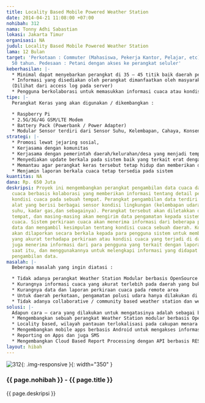 ```yaml
---
title: Locality Based Mobile Powered Weather Station
date: 2014-04-21 11:08:00 +07:00
nohibah: 312
nama: Tonny Adhi Sabastian
lokasi: Jakarta Timur
organisasi: NA
judul: Locality Based Mobile Powered Weather Station
lama: 12 Bulan
target: 'Perkotaan : Commuter (Mahasiswa, Pekerja Kantor, Pelajar, etc) usia 18 -
  50 tahun. Pedesaan : Petani dengan akses ke perangkat seluler'
keberhasilan: |-
  * Minimal dapat menyebarkan perangkat di 35 – 45 titik baik daerah perkotaan (Jabodetabek) ataupun pedesaan yang akan ditentukan kemudian
  * Informasi yang disediakan oleh perangkat dimanfaatkan oleh masyarakat. Mis : Petani untuk mengetahui curah hujan ataupun warga kota untuk mengetahui kondisi udara di sekitar mereka.
  (Dilihat dari access log pada server)
  * Pengguna berkolaborasi untuk memasukkan informasi cuaca atau kondisi udara di sekitar mereka untuk digunakan dalam inferensi sistem perkiraan cuaca.
tipe: |-
  Perangkat Keras yang akan digunakan / dikembangkan :

  * Raspberry Pi
  * 2.5G/3G/4G GSM/LTE Modem
  * Battery Pack (Powerbank / Power Adapter)
  * Modular Sensor terdiri dari Sensor Suhu, Kelembapan, Cahaya, Konsentrasi Gas, Kecepatan Angin, Curah Hujan, dll.
strategi: |-
  * Promosi lewat jejaring sosial,
  * Kerjasama dengan komunitas
  * Kerjasama dengan pemerintah daerah/kelurahan/desa yang menjadi tempat acuan
  * Menyediakan update berkala pada sistem baik yang terkait erat dengan perangkat ataupun Cloud Based API untuk pelaporan
  * Memantau agar perangkat keras tersebut tetap hidup dan memberikan data hasil pemantauan
  * Menjamin laporan berkala cuaca tetap tersedia pada sistem
kuantitas: NA
dana: Rp. 650 Juta
deskripsi: Proyek ini mengembangkan perangkat pengambilan data cuaca dan sistem perkiraan
  cuaca berbasis kolaborasi yang memberikan informasi tentang detail perkiraan dan
  kondisi cuaca pada sebuah tempat. Perangkat pengambilan data terdiri dari sebuah
  alat yang berisi berbagai sensor kondisi lingkungan (kelembapan udara, sensor hujan,
  suhu, kadar gas,dan sebagainya). Perangkat tersebut akan diletakkan di beberapa
  tempat, dan masing-masing akan mengirim data pengamatan kepada sistem perkiraan
  cuaca. Sistem perkiraan cuaca akan menerima informasi dari beberapa perangkat pengambilan
  data dan mengambil kesimpulan tentang kondisi cuaca sebuah daerah. Kondisi cuaca
  akan dilaporkan secara berkala kepada para pengguna sistem untuk memberikan informasi
  yang akurat terhadapa perkiraan atau kondisi cuaca yang terjadi di daerahnya. Sistem
  juga menerima informasi dari para pengguna yang terkait dengan laporan kondisi cuaca
  saat itu, dan menggunakannya untuk melengkapi informasi yang didapat dari perangkat
  pengambilan data.
masalah: |-
  Beberapa masalah yang ingin diatasi :

  * Tidak adanya perangkat Weather Station Modular berbasis OpenSource yang mudah untuk di-deploy
  * Kurangnya informasi cuaca yang akurat terlebih pada daerah yang bukan kota besar.
  * Kurangnya data dan laporan perkiraan cuaca pada remote area
  * Untuk daerah perkotaan, pengamatan polusi udara hanya dilakukan di area – area tertentu saja (mis : Jalan Protokol Ibukota) namun tidak menjangkau daerah pinggiran atau padat industri.
  * Tidak adanya collaborative / community based weather station dan weather prediction
solusi: |-
  Adapun cara – cara yang dilakukan untuk mengatasinya adalah sebagai berikut :
  * Mengembangkan sebuah perangkat Weather Station modular berbasis Open Source dan mudah untuk di-deploy
  * Locality based, wilayah pantauan terlokalisasi pada cakupan menara BTS dimana perangkat tersebut terhubung, ditunjang juga dengan perangkat GPS
  * Mengembangkan mobile apps berbasis Android untuk mengakses informasi cuaca dan ikut melaporkan kondisi cuaca tempat si pengakses berada.
  * Reporting on Apps dan juga SMS
  * Mengembangkan Cloud Based Report Processing dengan API berbasis REST/
layout: hibah
---
```


![312](/static/img/hibahcms/312.png){: .img-responsive }{: width="350" }

### {{ page.nohibah }} - {{ page.title }}

{{ page.deskripsi }}
